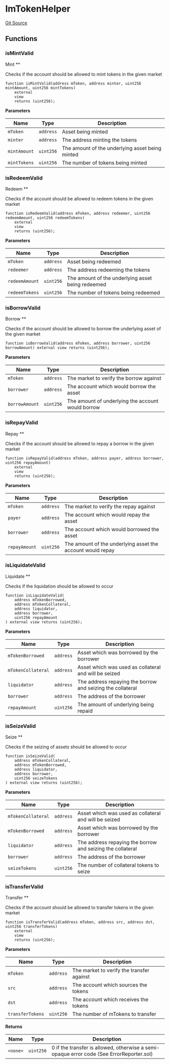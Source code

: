 # ImTokenHelper
[Git Source](https://github.com/malda-protocol/malda-lending/blob/ecf312765013f0471a4707ec1225b346cdb0a535/src\interfaces\ImTokenHelper.sol)


## Functions
### isMintValid

Mint **

Checks if the account should be allowed to mint tokens in the given market


```solidity
function isMintValid(address mToken, address minter, uint256 mintAmount, uint256 mintTokens)
    external
    view
    returns (uint256);
```
**Parameters**

|Name|Type|Description|
|----|----|-----------|
|`mToken`|`address`|Asset being minted|
|`minter`|`address`|The address minting the tokens|
|`mintAmount`|`uint256`|The amount of the underlying asset being minted|
|`mintTokens`|`uint256`|The number of tokens being minted|


### isRedeemValid

Redeem **

Checks if the account should be allowed to redeem tokens in the given market


```solidity
function isRedeemValid(address mToken, address redeemer, uint256 redeemAmount, uint256 redeemTokens)
    external
    view
    returns (uint256);
```
**Parameters**

|Name|Type|Description|
|----|----|-----------|
|`mToken`|`address`|Asset being redeemed|
|`redeemer`|`address`|The address redeeming the tokens|
|`redeemAmount`|`uint256`|The amount of the underlying asset being redeemed|
|`redeemTokens`|`uint256`|The number of tokens being redeemed|


### isBorrowValid

Borrow **

Checks if the account should be allowed to borrow the underlying asset of the given market


```solidity
function isBorrowValid(address mToken, address borrower, uint256 borrowAmount) external view returns (uint256);
```
**Parameters**

|Name|Type|Description|
|----|----|-----------|
|`mToken`|`address`|The market to verify the borrow against|
|`borrower`|`address`|The account which would borrow the asset|
|`borrowAmount`|`uint256`|The amount of underlying the account would borrow|


### isRepayValid

Repay **

Checks if the account should be allowed to repay a borrow in the given market


```solidity
function isRepayValid(address mToken, address payer, address borrower, uint256 repayAmount)
    external
    view
    returns (uint256);
```
**Parameters**

|Name|Type|Description|
|----|----|-----------|
|`mToken`|`address`|The market to verify the repay against|
|`payer`|`address`|The account which would repay the asset|
|`borrower`|`address`|The account which would borrowed the asset|
|`repayAmount`|`uint256`|The amount of the underlying asset the account would repay|


### isLiquidateValid

Liquidate **

Checks if the liquidation should be allowed to occur


```solidity
function isLiquidateValid(
    address mTokenBorrowed,
    address mTokenCollateral,
    address liquidator,
    address borrower,
    uint256 repayAmount
) external view returns (uint256);
```
**Parameters**

|Name|Type|Description|
|----|----|-----------|
|`mTokenBorrowed`|`address`|Asset which was borrowed by the borrower|
|`mTokenCollateral`|`address`|Asset which was used as collateral and will be seized|
|`liquidator`|`address`|The address repaying the borrow and seizing the collateral|
|`borrower`|`address`|The address of the borrower|
|`repayAmount`|`uint256`|The amount of underlying being repaid|


### isSeizeValid

Seize **

Checks if the seizing of assets should be allowed to occur


```solidity
function isSeizeValid(
    address mTokenCollateral,
    address mTokenBorrowed,
    address liquidator,
    address borrower,
    uint256 seizeTokens
) external view returns (uint256);
```
**Parameters**

|Name|Type|Description|
|----|----|-----------|
|`mTokenCollateral`|`address`|Asset which was used as collateral and will be seized|
|`mTokenBorrowed`|`address`|Asset which was borrowed by the borrower|
|`liquidator`|`address`|The address repaying the borrow and seizing the collateral|
|`borrower`|`address`|The address of the borrower|
|`seizeTokens`|`uint256`|The number of collateral tokens to seize|


### isTransferValid

Transfer **

Checks if the account should be allowed to transfer tokens in the given market


```solidity
function isTransferValid(address mToken, address src, address dst, uint256 transferTokens)
    external
    view
    returns (uint256);
```
**Parameters**

|Name|Type|Description|
|----|----|-----------|
|`mToken`|`address`|The market to verify the transfer against|
|`src`|`address`|The account which sources the tokens|
|`dst`|`address`|The account which receives the tokens|
|`transferTokens`|`uint256`|The number of mTokens to transfer|

**Returns**

|Name|Type|Description|
|----|----|-----------|
|`<none>`|`uint256`|0 if the transfer is allowed, otherwise a semi-opaque error code (See ErrorReporter.sol)|


